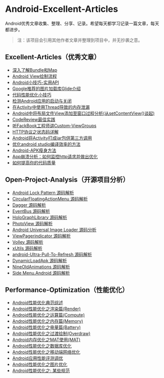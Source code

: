 # Android-Excellent-Articles
Android优秀文章收集、整理、分享、记录。希望每天都学习记录一篇文章，每天都进步。
> 注：该项目会引用其他作者文章并整理到项目中，并无抄袭之意。

## Excellent-Articles（优秀文章） ##
* [深入了解Bundle和Map](Android-Excellent-Articles/%E6%B7%B1%E5%85%A5%E4%BA%86%E8%A7%A3Bundle%E5%92%8CMap.md "深入了解Bundle和Map")
* [Android View绘制流程](Android-Excellent-Articles/Android%20View绘制流程.md "Android View绘制流程")
* [Android小技巧-实用API](Android-Excellent-Articles/Android小技巧-实用API.md "Android小技巧-实用API")
* [Google推荐的图片加载库Glide介绍](Android-Excellent-Articles/Google推荐的图片加载库Glide介绍.md "Google推荐的图片加载库Glide介绍")
* [代码性能优化小技巧](Android-Excellent-Articles/代码性能优化小技巧.md "代码性能优化小技巧")
* [检测Android应用的启动与关闭](Android-Excellent-Articles/检测Android应用的启动与关闭.md "检测Android应用的启动与关闭")
* [在Activity中使用Thread导致的内存泄漏](Android-Excellent-Articles/在Activity中使用Thread导致的内存泄漏.md "在Activity中使用Thread导致的内存泄漏")
* [Android中将布局文件View添加至窗口过程分析(从setContentView()谈起)](Android-Excellent-Articles/Android中将布局文件View添加至窗口过程分析(从setContentView()谈起).md "Android中将布局文件View添加至窗口过程分析(从setContentView()谈起)")
* [CodeReview最佳实践](Android-Excellent-Articles/CodeReview最佳实践.md "Code Review最佳实践")
* [听FackBook工程师讲Custom-ViewGroups](Android-Excellent-Articles/听FackBook工程师讲Custom-ViewGroups.md "听FackBook工程师讲Custom-ViewGroups")
* [HTTP协议之状态码详解](Android-Excellent-Articles/HTTP协议之状态码详解.md "HTTP协议之状态码详解.md")
* [Android将Activity打成jar包供第三方调用](Android-Excellent-Articles/Android%20将Activity打成jar包供第三方调用.md "Android 将Activity打成jar包供第三方调用.md")
* [优化android studio编译效率的方法](Android-Excellent-Articles/优化android%20studio编译效率的方法.md "优化android studio编译效率的方法.md")
* [Android-APK瘦身方法](Android-Excellent-Articles/Android-APK瘦身方法.md "Android-APK瘦身方法.md")
* [App崩溃分析：如何监控http请求并做出优化](Android-Excellent-Articles/App崩溃分析：如何监控http请求并做出优化.md "App崩溃分析：如何监控http请求并做出优化")
* [如何提高你的代码质量](Android-Excellent-Articles/如何提高你的代码质量.md "如何提高你的代码质量")


## Open-Project-Analysis（开源项目分析） ##
* [Android Lock Pattern 源码解析](Android-Open-Project-Analysis/android-lockpattern "Android Lock Pattern 源码解析")
* [CircularFloatingActionMenu 源码解析](Android-Open-Project-Analysis/circular-floating-action-menu "CircularFloatingActionMenu 源码解析")
* [Dagger 源码解析](Android-Open-Project-Analysis/dagger "Dagger 源码解析")
* [EventBus 源码解析](Android-Open-Project-Analysis/event-bus "EventBus 源码解析")
* [HoloGraphLibrary 源码解析](Android-Open-Project-Analysis/holographlibrary "HoloGraphLibrary 源码解析")
* [PhotoView 源码解析](Android-Open-Project-Analysis/photoview "PhotoView 源码解析")
* [Android Universal Image Loader 源码分析](Android-Open-Project-Analysis/universal-image-loader "Android Universal Image Loader 源码分析")
* [ViewPagerindicator 源码解析](Android-Open-Project-Analysis/view-pager-indicator "Dagger ViewPagerindicator 源码解析")
* [Volley 源码解析](Android-Open-Project-Analysis/volley "Dagger Volley 源码解析")
* [xUtils 源码解析](Android-Open-Project-Analysis/xutils "xUtils 源码解析")
* [android-Ultra-Pull-To-Refresh 源码解析](Android-Open-Project-Analysis/android-ultra-pull-to-refresh "android-Ultra-Pull-To-Refresh 源码解析")
* [DynamicLoadApk 源码解析](Android-Open-Project-Analysis/DynamicLoadApk "DynamicLoadApk 源码解析")
* [NineOldAnimations 源码解析](Android-Open-Project-Analysis/NineOldAnimations "NineOldAnimations 源码解析")
* [Side Menu.Android 源码解析](Android-Open-Project-Analysis/SideMenu.Android "Side Menu.Android 源码解析")

## Performance-Optimization（性能优化） ##
* [Android性能优化典范综述](Android-Performance-Patterns-Analysis/android-performance-patterns "Android性能优化典范综述")
* [Android性能优化之渲染篇(Render)](Android-Performance-Patterns-Analysis/android-performance-render "Android性能优化之渲染篇")
* [Android性能优化之运算篇(Compute)](Android-Performance-Patterns-Analysis/android-performance-compute "Android性能优化之运算篇")
* [Android性能优化之内存篇(Memory)](Android-Performance-Patterns-Analysis/android-performance-memory "Android性能优化之内存篇")
* [Android性能优化之电量篇(Battery)](Android-Performance-Patterns-Analysis/android-performance-battery "Android性能优化之电量篇")
* [Android性能优化之过渡绘制(Overdraw)](Android-Performance-Patterns-Analysis/android-performance-optimization-overdraw "Android性能优化之过渡绘制") </br>
* [Android内存优化之MAT使用(MAT)](Android-Performance-Patterns-Analysis/android-performance-memory-usage-of-MAT "Android内存优化之MAT使用")  </br>
* [Android性能优化之数据库优化](Android-Performance-Patterns-Analysis/android-performance-database "Android性能优化之数据库优化")
* [Android性能优化之移动端网络优化](Android-Performance-Patterns-Analysis/android-performance-network "Android性能优化之移动端网络优化")
* [Android应用性能评测调优](Android-Performance-Patterns-Analysis/android-app-performance-review-tuning "Android应用性能评测调优")
* [Android性能优化之图片优化](Android-Performance-Patterns-Analysis/android-performance-optimization-image "Android性能优化之图片优化")
* [Android性能优化之: 某些规范](Android-Performance-Patterns-Analysis/android-performance-some-rules "Android性能优化之: 某些规范")
